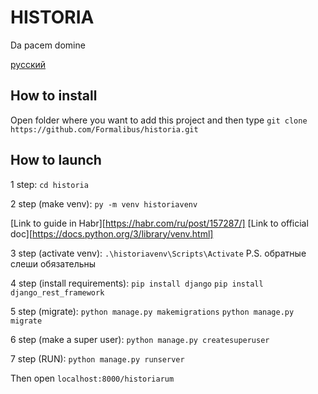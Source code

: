 # HISTORIA
Da pacem domine

[русский](./readmeRUS.md)

## How to install
Open folder where you want to add this project and then type
``` git clone https://github.com/Formalibus/historia.git ```

## How to launch
1 step:
``` cd historia ```

2 step (make venv):
``` py -m venv historiavenv ```

[Link to guide in Habr][https://habr.com/ru/post/157287/]
[Link to official doc][https://docs.python.org/3/library/venv.html]

3 step (activate venv):
``` .\historiavenv\Scripts\Activate ```
P.S. обратные слеши обязательны

4 step (install requirements):
``` pip install django ```
``` pip install django_rest_framework ```

5 step (migrate):
``` python manage.py makemigrations ```
``` python manage.py migrate ```

6 step (make a super user):
``` python manage.py createsuperuser ```

7 step (RUN):
``` python manage.py runserver ```

Then open `localhost:8000/historiarum`
